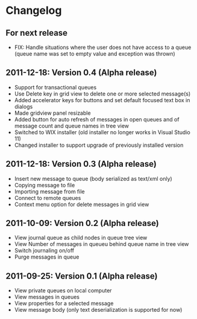 Changelog
=========

For next release
----------------
* FIX: Handle situations where the user does not have access to a queue (queue name was set to empty value and exception was thrown)


2011-12-18: Version 0.4 (Alpha release)
---------------------------------------
* Support for transactional queues
* Use Delete key in grid view to delete one or more selected message(s)
* Added accelerator keys for buttons and set default focused text box in dialogs
* Made gridview panel resizable
* Added button for auto refresh of messages in open queues and of message count and queue names in tree view
* Switched to WIX installer (old installer no longer works in Visual Studio 11)
* Changed installer to support upgrade of previously installed version

2011-12-18: Version 0.3 (Alpha release)
---------------------------------------
* Insert new message to queue (body serialized as text/xml only)
* Copying message to file
* Importing message from file
* Connect to remote queues
* Context menu option for delete messages in grid view

2011-10-09: Version 0.2 (Alpha release)
---------------------------------------
* View journal queue as child nodes in queue tree view
* View Number of messages in queueu behind queue name in tree view
* Switch journaling on/off
* Purge messages in queue

2011-09-25: Version 0.1 (Alpha release)
---------------------------------------
* View private queues on local computer
* View messages in queues
* View properties for a selected message
* View message body (only text deserialization is supported for now)
